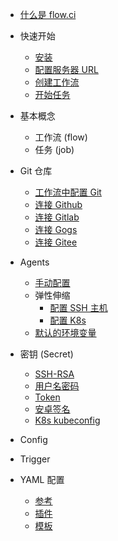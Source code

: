* [什么是 flow.ci](cn/)

* 快速开始
  * [安装](cn/start/index.md#安装)
  * [配置服务器 URL](cn/start/index.md#配置服务器URL)
  * [创建工作流](cn/start/index.md#创建工作流)
  * [开始任务](cn/start/index.md#开始任务)

* 基本概念
  * 工作流 (flow)
  * 任务 (job)

* Git 仓库
  * [工作流中配置 Git](cn/git/index.md)
  * [连接 Github](cn/git/github.md)
  * [连接 Gitlab](cn/git/gitlab.md)
  * [连接 Gogs](cn/git/gogs.md)
  * [连接 Gitee](cn/git/gitee.md)

* Agents
  * [手动配置](cn/agents/manual.md)
  * 弹性伸缩
    * [配置 SSH 主机](cn/agents/ssh_host.md)
    * [配置 K8s](cn/agents/k8s_host.md)
  * [默认的环境变量](cn/agents/vars.md)

* 密钥 (Secret)
  * [SSH-RSA](cn/secret/ssh-rsa.md)
  * [用户名密码](cn/secret/auth.md)
  * [Token](cn/secret/token.md)
  * [安卓签名](cn/secret/android_sign.md)
  * [K8s kubeconfig](cn/secret/kubeconfig.md)


* Config

* Trigger


* YAML 配置
  * [参考](./yml/reference_v1.md)
  * [插件](./yml/plugins.md)
  * [模板](https://github.com/FlowCI/templates)